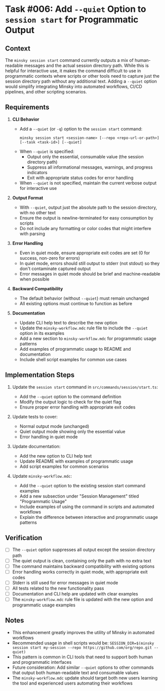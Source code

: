 # Task #006: Add `--quiet` Option to `session start` for Programmatic Output

## Context

The `minsky session start` command currently outputs a mix of human-readable messages and the actual session directory path. While this is helpful for interactive use, it makes the command difficult to use in programmatic contexts where scripts or other tools need to capture just the session directory path without any additional text. Adding a `--quiet` option would simplify integrating Minsky into automated workflows, CI/CD pipelines, and other scripting scenarios.

## Requirements

1. **CLI Behavior**

   - Add a `--quiet` (or `-q`) option to the `session start` command:
     ```
     minsky session start <session-name> [--repo <repo-url-or-path>] [--task <task-id>] [--quiet]
     ```
   - When `--quiet` is specified:
     - Output only the essential, consumable value (the session directory path)
     - Suppress all informational messages, warnings, and progress indicators
     - Exit with appropriate status codes for error handling
   - When `--quiet` is not specified, maintain the current verbose output for interactive use

2. **Output Format**

   - With `--quiet`, output just the absolute path to the session directory, with no other text
   - Ensure the output is newline-terminated for easy consumption by scripts
   - Do not include any formatting or color codes that might interfere with parsing

3. **Error Handling**

   - Even in quiet mode, ensure appropriate exit codes are set (0 for success, non-zero for errors)
   - In quiet mode, errors should still output to stderr (not stdout) so they don't contaminate captured output
   - Error messages in quiet mode should be brief and machine-readable when possible

4. **Backward Compatibility**

   - The default behavior (without `--quiet`) must remain unchanged
   - All existing options must continue to function as before

5. **Documentation**
   - Update CLI help text to describe the new option
   - Update the `minsky-workflow.mdc` rule file to include the `--quiet` option in its examples
   - Add a new section to `minsky-workflow.mdc` for programmatic usage patterns
   - Add examples of programmatic usage to README and documentation
   - Include shell script examples for common use cases

## Implementation Steps

1. Update the `session start` command in `src/commands/session/start.ts`:

   - Add the `--quiet` option to the command definition
   - Modify the output logic to check for the quiet flag
   - Ensure proper error handling with appropriate exit codes

2. Update tests to cover:

   - Normal output mode (unchanged)
   - Quiet output mode showing only the essential value
   - Error handling in quiet mode

3. Update documentation:

   - Add the new option to CLI help text
   - Update README with examples of programmatic usage
   - Add script examples for common scenarios

4. Update `minsky-workflow.mdc`:
   - Add the `--quiet` option to the existing session start command examples
   - Add a new subsection under "Session Management" titled "Programmatic Usage"
   - Include examples of using the command in scripts and automated workflows
   - Explain the difference between interactive and programmatic usage patterns

## Verification

- [ ] The `--quiet` option suppresses all output except the session directory path
- [ ] The quiet output is clean, containing only the path with no extra text
- [ ] The command maintains backward compatibility with existing options
- [ ] Error handling works correctly in quiet mode, with appropriate exit codes
- [ ] Stderr is still used for error messages in quiet mode
- [ ] All tests related to the new functionality pass
- [ ] Documentation and CLI help are updated with clear examples
- [ ] The `minsky-workflow.mdc` rule file is updated with the new option and programmatic usage examples

## Notes

- This enhancement greatly improves the utility of Minsky in automated workflows
- Recommended usage in shell scripts would be: `SESSION_DIR=$(minsky session start my-session --repo https://github.com/org/repo.git --quiet)`
- This pattern is common in CLI tools that need to support both human and programmatic interfaces
- Future consideration: Add similar `--quiet` options to other commands that output both human-readable text and consumable values
- The `minsky-workflow.mdc` update should target both new users learning the tool and experienced users automating their workflows
